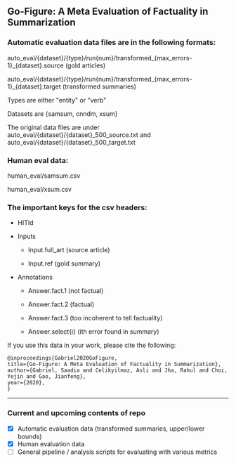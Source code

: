 ## Go-Figure: A Meta Evaluation of Factuality in Summarization

### Automatic evaluation data files are in the following formats:

auto_eval/{dataset}/{type}/run{num}/transformed_{max_errors-1}_{dataset}.source (gold articles) 

auto_eval/{dataset}/{type}/run{num}/transformed_{max_errors-1}_{dataset}.target (transformed summaries) 

Types are either "entity" or "verb"

Datasets are {samsum, cnndm, xsum}

The original data files are under auto_eval/{dataset}/{dataset}_500_source.txt and auto_eval/{dataset}/{dataset}_500_target.txt

### Human eval data:

human_eval/samsum.csv 

human_eval/xsum.csv

### The important keys for the csv headers:

- HITId

- Inputs 

  - Input.full_art (source article)

  - Input.ref (gold summary)
  
- Annotations 

  - Answer.fact.1 (not factual) 

  - Answer.fact.2 (factual)

  - Answer.fact.3 (too incoherent to tell factuality) 

  - Answer.select{i} (ith error found in summary) 

If you use this data in your work, please cite the following:

```
@inproceedings{Gabriel2020GoFigure,
title={Go-Figure: A Meta Evaluation of Factuality in Summarization},
author={Gabriel, Saadia and Celikyilmaz, Asli and Jha, Rahul and Choi, Yejin and Gao, Jianfeng},
year={2020},
}
```

---

### Current and upcoming contents of repo

- [x] Automatic evaluation data (transformed summaries, upper/lower bounds) 
- [x] Human evaluation data 
- [ ] General pipeline / analysis scripts for evaluating with various metrics 
